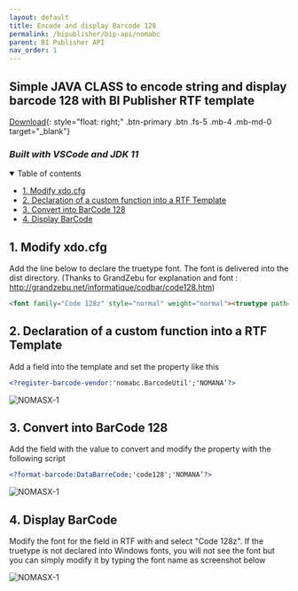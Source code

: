 ```yaml
---
layout: default
title: Encode and display Barcode 128
permalink: /bipublisher/bip-api/nomabc
parent: BI Publisher API
nav_order: 1
---
```


## Simple JAVA CLASS to encode string and display barcode 128 with BI Publisher RTF template  <!-- omit in toc -->
[Download](https://github.com/fblettner/bip-nomabc){: style="float: right;" .btn-primary .btn .fs-5 .mb-4 .mb-md-0 target="_blank"}
### *Built with VSCode and JDK 11*  <!-- omit in toc -->

<details open markdown="block">
  <summary>
    Table of contents
  </summary>

- [1. Modify xdo.cfg](#1-modify-xdocfg)
- [2. Declaration of a custom function into a RTF Template](#2-declaration-of-a-custom-function-into-a-rtf-template)
- [3. Convert into BarCode 128](#3-convert-into-barcode-128)
- [4. Display BarCode](#4-display-barcode)
</details>

## 1. Modify xdo.cfg
Add the line below to declare the truetype font. The font is delivered into the dist directory. (Thanks to GrandZebu for explanation and font : http://grandzebu.net/informatique/codbar/code128.htm)

```html
<font family="Code 128z" style="normal" weight="normal"><truetype path="d:/BIP/java/fonts/code128z.TTF"/></font>
```

## 2. Declaration of a custom function into a RTF Template
Add a field into the template and set the property like this

```xml
<?register-barcode-vendor:'nomabc.BarcodeUtil';'NOMANA’?>
```

![NOMASX-1](https://docs.nomana-it.fr/assets/nomabc/custom_function.png)

## 3. Convert into BarCode 128
Add the field with the value to convert and modify the property with the following script

```xml
<?format-barcode:DataBarreCode;'code128';'NOMANA’?>
```

![NOMASX-1](https://docs.nomana-it.fr/assets/nomabc/convert_barcode.png)

## 4. Display BarCode
Modify the font for the field in RTF with and select "Code 128z". If the truetype is not declared into Windows fonts, you will not see the font but you can simply modify it by typing the font name as screenshot below

![NOMASX-1](https://docs.nomana-it.fr/assets/nomabc/display_barcode.png)

